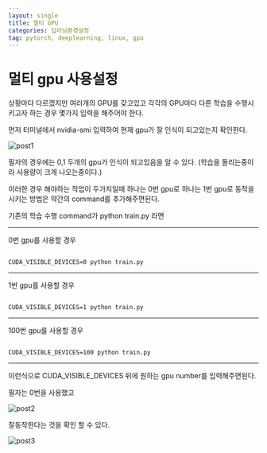 ```yaml
---
layout: single
title: 멀티 GPU
categories: 딥러닝환경설정
tag: pytorch, deeplearning, linux, gpu
---
```




# 멀티 gpu 사용설정

상황마다 다르겠지만 여러개의 GPU를 갖고있고 각각의 GPU마다 다른 학습을 수행시키고자 하는 경우 몇가지 입력을 해주어야 한다. 

먼저 터미널에서 nvidia-smi 입력하여 현재 gpu가 잘 인식이 되고있는지 확인한다.

![post1](C:\Users\isack\Documents\GitHub\leeisack.github.io\images\2022-1-5-multi_gpu\post1.PNG)

필자의 경우에는 0,1 두개의 gpu가 인식이 되고있음을 알 수 있다. (학습을 돌리는중이라 사용량이 크게 나오는중이다.)



이러한 경우 해야하는 작업이 두가지일때 하나는 0번 gpu로 하나는 1번 gpu로 동작을 시키는 방법은 약간의 command를 추가해주면된다. 



기존의 학습 수행  command가 python train.py 라면 

--------------------------------

0번 gpu를 사용할 경우 

<pre><code>
CUDA_VISIBLE_DEVICES=0 python train.py
</code></pre>
------------------------------------

1번 gpu를 사용할 경우

<pre><code>
CUDA_VISIBLE_DEVICES=1 python train.py
</code></pre>
--------------------------

100번 gpu를 사용할 경우

<pre><code>
CUDA_VISIBLE_DEVICES=100 python train.py
</code></pre>
-----------------------------------------------

이런식으로 CUDA_VISIBLE_DEVICES 뒤에 원하는 gpu number를 입력해주면된다.

필자는 0번을 사용했고 

![post2](C:\Users\isack\Documents\GitHub\leeisack.github.io\images\2022-1-5-multi_gpu\post2.PNG)

잘동작한다는 것을 확인 할 수 있다.

![post3](C:\Users\isack\Documents\GitHub\leeisack.github.io\images\2022-1-5-multi_gpu\post3.PNG)
